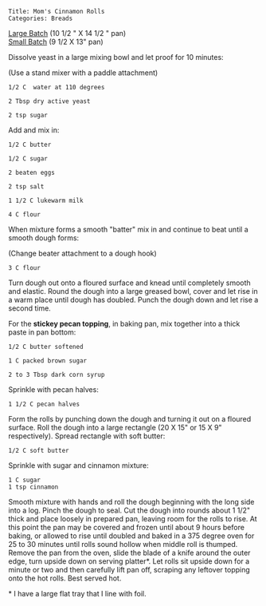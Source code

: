 ~~~ recipe-info
Title: Mom's Cinnamon Rolls
Categories: Breads
~~~

[Large Batch](#scale=1&title=Mom's%20Cinnamon%20Rolls) (10 1/2 " X 14 1/2 " pan)  
[Small Batch](#scale=0.5&title=Mom's%20Cinnamon%20Rolls) (9 1/2 X 13" pan)

Dissolve yeast in a  large mixing bowl and let proof for 10 minutes:

(Use a stand mixer with a paddle attachment)

~~~ recipe-ingredients
1/2 C  water at 110 degrees

2 Tbsp dry active yeast

2 tsp sugar
~~~

Add and mix in:

~~~ recipe-ingredients
1/2 C butter

1/2 C sugar

2 beaten eggs

2 tsp salt

1 1/2 C lukewarm milk

4 C flour
~~~

When mixture forms a smooth "batter" mix in and continue to beat until a smooth dough forms:

(Change beater attachment to a dough hook)

~~~ recipe-ingredients
3 C flour
~~~

Turn dough out onto a floured surface and knead until completely smooth and elastic.  Round the
dough into a large greased bowl, cover and let rise in a warm place until dough has doubled.  Punch
the dough down and let rise a second time.

For the **stickey pecan topping**, in baking pan, mix together into a thick paste in pan bottom:

~~~ recipe-ingredients
1/2 C butter softened

1 C packed brown sugar

2 to 3 Tbsp dark corn syrup
~~~

Sprinkle with pecan halves:

~~~ recipe-ingredients
1 1/2 C pecan halves
~~~

Form the rolls by punching down the dough and turning it out on a floured surface.  Roll the dough
into a large rectangle (20 X 15" or 15 X 9" respectively).  Spread rectangle with soft butter:

~~~ recipe-ingredients
1/2 C soft butter
~~~

Sprinkle with sugar and cinnamon mixture:

~~~ recipe-ingredients
1 C sugar
1 tsp cinnamon
~~~

Smooth mixture with hands and roll the dough beginning with the long side into a log.  Pinch the dough to seal.
Cut the dough into rounds about 1 1/2" thick and place loosely in prepared pan, leaving room for
the rolls to rise.  At this point the pan may be covered and frozen until about 9 hours before
baking, or allowed to rise until doubled and baked in a 375 degree oven for 25 to 30 minutes until
rolls sound hollow when middle roll is thumped.  Remove the pan from the oven, slide the blade of a
knife around the outer edge, turn upside down on serving platter\*.  Let rolls sit upside down for a
minute or two and then carefully lift pan off, scraping any leftover topping onto the hot rolls.
Best served hot.

\* I have a large flat tray that I line with foil.

